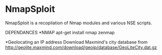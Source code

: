 # NmapSploit
NmapSploit is a recopilation of Nmap modules and various NSE scripts.

DEPENDANCES
*NMAP
apt-get install nmap zenmap

*Geolocating an IP address
Download Maxmind's city database from http://geolite.maxmind.com/download/geoip/database/GeoLiteCity.dat.gz



